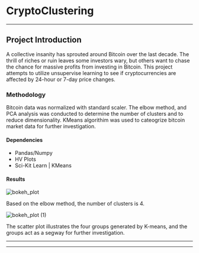 # CryptoClustering

---

## Project Introduction

A collective insanity has sprouted around Bitcoin over the last decade. The thrill of riches or ruin leaves some investors wary, but others want to chase the chance for massive profits from investing in Bitcoin. This project attempts to utilize unsupervise learning to see if cryptocurrencies are affected by 24-hour or 7-day price changes.

### Methodology

Bitcoin data was normalized with standard scaler.
The elbow method, and PCA analysis was conducted to determine the number of clusters and to reduce dimensionality.
KMeans algorithim was used to cateogrize bitcoin market data for further investigation. 


#### Dependencies

- Pandas/Numpy
- HV Plots
- Sci-Kit Learn | KMeans

#### Results

![bokeh_plot](https://user-images.githubusercontent.com/89043234/225771732-d3b9f053-16aa-4c96-9e6a-a652c6450ec0.png)

Based on the elbow method, the number of clusters is 4. 

![bokeh_plot (1)](https://user-images.githubusercontent.com/89043234/225772033-1757d65c-4bf9-48ea-ad58-d5f97bc31ed6.png)

The scatter plot illustrates the four groups generated by K-means, and the groups act as a segway for further investigation. 

---


---

